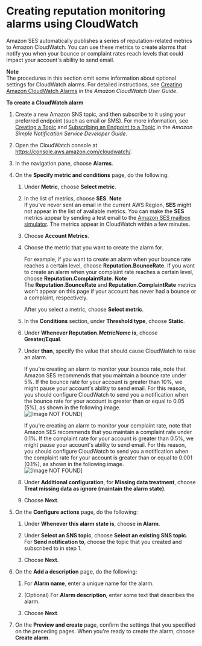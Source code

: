 # Creating reputation monitoring alarms using CloudWatch<a name="reputationdashboard-cloudwatch-alarm"></a>

Amazon SES automatically publishes a series of reputation\-related metrics to Amazon CloudWatch\. You can use these metrics to create alarms that notify you when your bounce or complaint rates reach levels that could impact your account's ability to send email\.

**Note**  
The procedures in this section omit some information about optional settings for CloudWatch alarms\. For detailed instructions, see [Creating Amazon CloudWatch Alarms](https://docs.aws.amazon.com/AmazonCloudWatch/latest/monitoring/AlarmThatSendsEmail.html) in the *Amazon CloudWatch User Guide*\.

**To create a CloudWatch alarm**

1. Create a new Amazon SNS topic, and then subscribe to it using your preferred endpoint \(such as email or SMS\)\. For more information, see [Creating a Topic](https://docs.aws.amazon.com/sns/latest/dg/sns-tutorial-create-topic.html) and [Subscribing an Endpoint to a Topic](https://docs.aws.amazon.com/sns/latest/dg/sns-tutorial-create-subscribe-endpoint-to-topic.html) in the *Amazon Simple Notification Service Developer Guide*\.

1. Open the CloudWatch console at [https://console\.aws\.amazon\.com/cloudwatch/](https://console.aws.amazon.com/cloudwatch/)\.

1. In the navigation pane, choose **Alarms**\.

1. On the **Specify metric and conditions** page, do the following:

   1. Under **Metric**, choose **Select metric**\.

   1. In the list of metrics, choose **SES**\.
**Note**  
If you've never sent an email in the current AWS Region, **SES** might not appear in the list of available metrics\. You can make the **SES** metrics appear by sending a test email to the [Amazon SES mailbox simulator](send-email-simulator.md)\. The metrics appear in CloudWatch within a few minutes\.

   1. Choose **Account Metrics**\.

   1. Choose the metric that you want to create the alarm for\.

      For example, if you want to create an alarm when your bounce rate reaches a certain level, choose **Reputation\.BounceRate**\. If you want to create an alarm when your complaint rate reaches a certain level, choose **Reputation\.ComplaintRate**\.
**Note**  
The **Reputation\.BounceRate** and **Reputation\.ComplaintRate** metrics won't appear on this page if your account has never had a bounce or a complaint, respectively\.

      After you select a metric, choose **Select metric**\.

   1. In the **Conditions** section, under **Threshold type**, choose **Static**\.

   1. Under **Whenever Reputation\.*MetricName* is**, choose **Greater/Equal**\.

   1. Under **than**, specify the value that should cause CloudWatch to raise an alarm\.

      If you're creating an alarm to monitor your bounce rate, note that Amazon SES recommends that you maintain a bounce rate under 5%\. If the bounce rate for your account is greater than 10%, we might pause your account's ability to send email\. For this reason, you should configure CloudWatch to send you a notification when the bounce rate for your account is greater than or equal to 0\.05 \(5%\), as shown in the following image\.  
![\[Image NOT FOUND\]](http://docs.aws.amazon.com/ses/latest/DeveloperGuide/images/create_cloudwatch_alarm_bounce.png)

      If you're creating an alarm to monitor your complaint rate, note that Amazon SES recommends that you maintain a complaint rate under 0\.1%\. If the complaint rate for your account is greater than 0\.5%, we might pause your account's ability to send email\. For this reason, you should configure CloudWatch to send you a notification when the complaint rate for your account is greater than or equal to 0\.001 \(0\.1%\), as shown in the following image\.  
![\[Image NOT FOUND\]](http://docs.aws.amazon.com/ses/latest/DeveloperGuide/images/create_cloudwatch_alarm_complaint.png)

   1. Under **Additional configuration**, for **Missing data treatment**, choose **Treat missing data as ignore \(maintain the alarm state\)**\.

   1. Choose **Next**\.

1. On the **Configure actions** page, do the following:

   1. Under **Whenever this alarm state is**, choose **in Alarm**\.

   1. Under **Select an SNS topic**, choose **Select an existing SNS topic**\. For **Send notification to**, choose the topic that you created and subscribed to in step 1\.

   1. Choose **Next**\.

1. On the **Add a description** page, do the following:

   1. For **Alarm name**, enter a unique name for the alarm\.

   1. \(Optional\) For **Alarm description**, enter some text that describes the alarm\.

   1. Choose **Next**\.

1. On the **Preview and create** page, confirm the settings that you specified on the preceding pages\. When you're ready to create the alarm, choose **Create alarm**\.